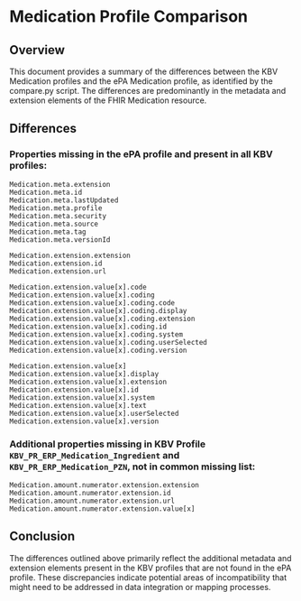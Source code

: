 # Medication Profile Comparison
## Overview
This document provides a summary of the differences between the KBV Medication profiles and the ePA Medication profile, as identified by the compare.py script. The differences are predominantly in the metadata and extension elements of the FHIR Medication resource.

## Differences
### Properties missing in the ePA profile and present in all KBV profiles:
```
Medication.meta.extension
Medication.meta.id
Medication.meta.lastUpdated
Medication.meta.profile
Medication.meta.security
Medication.meta.source
Medication.meta.tag
Medication.meta.versionId

Medication.extension.extension
Medication.extension.id
Medication.extension.url

Medication.extension.value[x].code
Medication.extension.value[x].coding
Medication.extension.value[x].coding.code
Medication.extension.value[x].coding.display
Medication.extension.value[x].coding.extension
Medication.extension.value[x].coding.id
Medication.extension.value[x].coding.system
Medication.extension.value[x].coding.userSelected
Medication.extension.value[x].coding.version

Medication.extension.value[x]
Medication.extension.value[x].display
Medication.extension.value[x].extension
Medication.extension.value[x].id
Medication.extension.value[x].system
Medication.extension.value[x].text
Medication.extension.value[x].userSelected
Medication.extension.value[x].version
```

### Additional properties missing in KBV Profile `KBV_PR_ERP_Medication_Ingredient` and `KBV_PR_ERP_Medication_PZN`, not in common missing list:
```
Medication.amount.numerator.extension.extension
Medication.amount.numerator.extension.id
Medication.amount.numerator.extension.url
Medication.amount.numerator.extension.value[x]
```

## Conclusion
The differences outlined above primarily reflect the additional metadata and extension elements present in the KBV profiles that are not found in the ePA profile. These discrepancies indicate potential areas of incompatibility that might need to be addressed in data integration or mapping processes.
